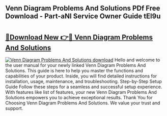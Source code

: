 ## Venn Diagram Problems And Solutions PDf Free Download - Part-aNl Service Owner Guide tEl9u

# <h2><a href="http://dfrz1lu.blite.top/?on=Venn+Diagram+Problems+And+Solutions">🔗Download New 👉🔴 Venn Diagram Problems And Solutions</a></h2>

[![Venn Diagram Problems And Solutions download](https://i.imgur.com/lujVjoI.png)](http://dfrz1lu.blite.top/?on=Venn+Diagram+Problems+And+Solutions)
Hello and welcome to the user manual for your newly linked Venn Diagram Problems And Solutions. This guide is here to help you master the functions and capabilities of your product. Inside, you will find detailed instructions for installation, usage, maintenance, and troubleshooting. Step-by-Step Setup Guide Follow these steps for a seamless and successful setup experience. With features like list of features, your new Venn Diagram Problems And Solutions empowers you to achieve exceptional results. Thank You for Choosing Venn Diagram Problems And Solutions. We value your trust and support.
